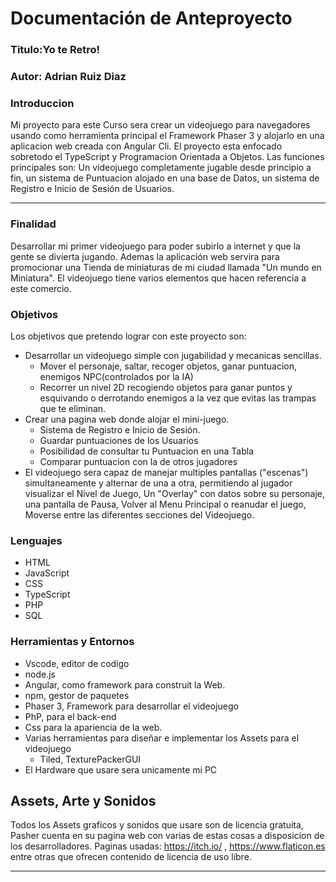# Documentación de Anteproyecto

### Titulo:Yo te Retro!
### Autor: Adrian Ruiz Diaz
### Introduccion
Mi proyecto para este Curso sera crear un videojuego para navegadores usando como herramienta principal el Framework Phaser 3 y alojarlo en una aplicacion web creada con Angular Cli. 
El proyecto esta enfocado sobretodo el TypeScript y Programacion Orientada a Objetos. 
Las funciones principales son: Un videojuego completamente jugable desde principio a fin, un sistema de Puntuacion alojado en una base de Datos, un sistema de Registro e Inicio de Sesión de Usuarios.
* * *
### Finalidad
Desarrollar mi primer videojuego para poder subirlo a internet y que la gente se divierta jugando.
Ademas la aplicación web servira para promocionar una Tienda de miniaturas de mi ciudad llamada "Un mundo en Miniatura".
El videojuego tiene varios elementos que hacen referencia a este comercio.

### Objetivos
Los objetivos que pretendo lograr con este proyecto son:

+ Desarrollar un videojuego simple con jugabilidad y mecanicas sencillas.
  - Mover el personaje, saltar, recoger objetos, ganar puntuacion, enemigos NPC(controlados por la IA)
  - Recorrer un nivel 2D recogiendo objetos para ganar puntos y esquivando o derrotando enemigos a la vez que evitas las trampas que te eliminan.
+ Crear una pagina web donde alojar el mini-juego.
  - Sistema de Registro e Inicio de Sesión.
  - Guardar puntuaciones de los Usuarios
  - Posibilidad de consultar tu Puntuacion en una Tabla
  - Comparar puntuacion con la de otros jugadores
+ El videojuego sera capaz de manejar multiples pantallas ("escenas") simultaneamente y alternar de una a otra, permitiendo al jugador visualizar el Nivel de Juego, Un "Overlay" con datos sobre su personaje, una pantalla de Pausa, Volver al Menu Principal o reanudar el juego, Moverse entre las diferentes secciones del Videojuego.

### Lenguajes
+ HTML
+ JavaScript
+ CSS
+ TypeScript 
+ PHP
+ SQL

### Herramientas y Entornos
+ Vscode, editor de codigo
+ node.js
+ Angular, como framework para construit la Web.
+ npm, gestor de paquetes
+ Phaser 3, Framework para desarrollar el videojuego
+ PhP, para el back-end
+ Css para la apariencia de la web.
+ Varias herramientas para diseñar e implementar los Assets para el videojuego
  - Tiled, TexturePackerGUI
+ El Hardware que usare sera unicamente mi PC
  
## Assets, Arte y Sonidos
Todos los Assets graficos y sonidos que usare son de licencia gratuita, Pasher cuenta en su pagina web con varias de estas cosas a disposicion de los desarrolladores.
Paginas usadas: https://itch.io/ , https://www.flaticon.es entre otras que ofrecen contenido de licencia de uso libre.
* * *






